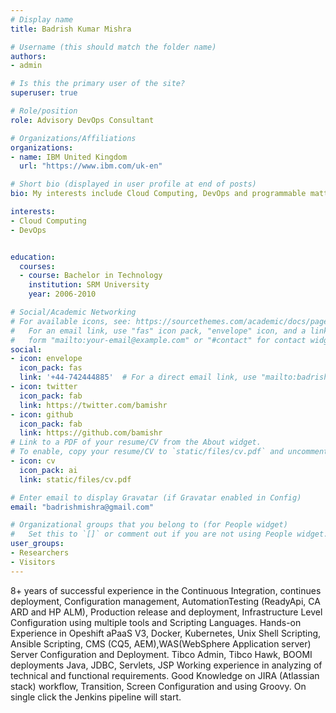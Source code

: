 ```yaml
---
# Display name
title: Badrish Kumar Mishra

# Username (this should match the folder name)
authors:
- admin

# Is this the primary user of the site?
superuser: true

# Role/position
role: Advisory DevOps Consultant

# Organizations/Affiliations
organizations:
- name: IBM United Kingdom
  url: "https://www.ibm.com/uk-en"

# Short bio (displayed in user profile at end of posts)
bio: My interests include Cloud Computing, DevOps and programmable matter.

interests:
- Cloud Computing
- DevOps


education:
  courses:
  - course: Bachelor in Technology
    institution: SRM University
    year: 2006-2010

# Social/Academic Networking
# For available icons, see: https://sourcethemes.com/academic/docs/page-builder/#icons
#   For an email link, use "fas" icon pack, "envelope" icon, and a link in the
#   form "mailto:your-email@example.com" or "#contact" for contact widget.
social:
- icon: envelope
  icon_pack: fas
  link: '+44-742444885'  # For a direct email link, use "mailto:badrishmishra@gmail.com".
- icon: twitter
  icon_pack: fab
  link: https://twitter.com/bamishr
- icon: github
  icon_pack: fab
  link: https://github.com/bamishr
# Link to a PDF of your resume/CV from the About widget.
# To enable, copy your resume/CV to `static/files/cv.pdf` and uncomment the lines below.
- icon: cv
  icon_pack: ai
  link: static/files/cv.pdf

# Enter email to display Gravatar (if Gravatar enabled in Config)
email: "badrishmishra@gmail.com"

# Organizational groups that you belong to (for People widget)
#   Set this to `[]` or comment out if you are not using People widget.
user_groups:
- Researchers
- Visitors
---
```

8+ years of successful experience in the Continuous Integration, continues deployment, Configuration management, AutomationTesting (ReadyApi, CA ARD and HP ALM), Production release and deployment, Infrastructure Level Configuration using multiple tools and Scripting Languages.
Hands-on Experience in Opeshift aPaaS V3, Docker, Kubernetes, Unix Shell Scripting, Ansible Scripting, CMS (CQ5, AEM),WAS(WebSphere Application server) Server Configuration and Deployment.
Tibco Admin, Tibco Hawk, BOOMI deployments Java, JDBC, Servlets, JSP Working experience in analyzing of technical and functional requirements.
Good Knowledge on JIRA (Atlassian stack) workflow, Transition, Screen Configuration and using Groovy. On single click the Jenkins pipeline will start.
